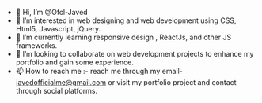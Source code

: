 - 👋 Hi, I’m @Ofcl-Javed
- 👀 I’m interested in web designing and web development using CSS, Html5, Javascript, jQuery.
- 🌱 I’m currently learning responsive design , ReactJs, and other JS frameworks.
- 💞️ I’m looking to collaborate on web development projects to enhance my portfolio and gain some experience.
- 📫 How to reach me :- reach me through my email- javedofficialme@gmail.com or visit my portfolio project and contact through social platforms.

<!---
Ofcl-Javed/Ofcl-Javed is a ✨ special ✨ repository because its `README.md` (this file) appears on your GitHub profile.
You can click the Preview link to take a look at your changes.
--->
